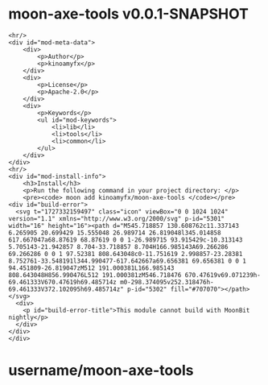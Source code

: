 
<div id="mod-info">
    <h1 id="mod-title"> moon-axe-tools <span id="mod-version">v0.0.1-SNAPSHOT</span></h1>
    
    <hr/>
    <div id="mod-meta-data">
        <div>
            <p>Author</p>
            <p>kinoamyfx</p>
        </div>
        <div>
            <p>License</p>
            <p>Apache-2.0</p>
        </div>
        <div>
            <p>Keywords</p>
            <ul id="mod-keywords">
                <li>lib</li>
                <li>tools</li>
                <li>common</li>
            </ul>
        </div>
    </div>
    <hr/>
    <div id="mod-install-info">
        <h3>Install</h3>
        <p>Run the following command in your project directory: </p>
        <pre><code> moon add kinoamyfx/moon-axe-tools </code></pre>
    <div id="build-error"> 
      <svg t="1727332159497" class="icon" viewBox="0 0 1024 1024" version="1.1" xmlns="http://www.w3.org/2000/svg" p-id="5301" width="16" height="16"><path d="M545.718857 130.608762c11.337143 6.265905 20.699429 15.555048 26.989714 26.819048l345.014858 617.667047a68.87619 68.87619 0 0 1-26.989715 93.915429c-10.313143 5.705143-21.942857 8.704-33.718857 8.704H166.985143A69.266286 69.266286 0 0 1 97.52381 808.643048c0-11.751619 2.998857-23.28381 8.752761-33.548191l344.990477-617.642667a69.656381 69.656381 0 0 1 94.451809-26.819047zM512 191.000381L166.985143 808.643048H856.990476L512 191.000381zM546.718476 670.47619v69.071239h-69.461333V670.47619h69.485714z m0-298.374095v252.318476h-69.461333V372.102095h69.485714z" p-id="5302" fill="#707070"></path></svg>
      <div>
        <p id="build-error-title">This module cannot build with MoonBit nightly</p>
      </div>
    </div>
    </div>
</div>



# username/moon-axe-tools